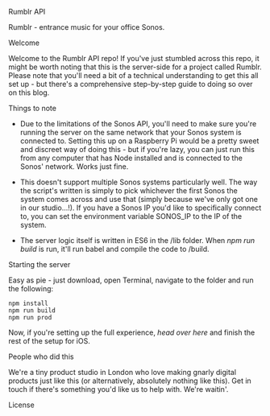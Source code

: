 Rumblr API

Rumblr - entrance music for your office Sonos.

Welcome

Welcome to the Rumblr API repo! If you've just stumbled across this repo, it might be worth noting that this is the server-side for a project called Rumblr. Please note that you'll need a bit of a technical understanding to get this all set up - but there's a comprehensive step-by-step guide to doing so over on this blog.

Things to note

* Due to the limitations of the Sonos API, you'll need to make sure you're running the server on the same network that your Sonos system is connected to. Setting this up on a Raspberry Pi would be a pretty sweet and discreet way of doing this - but if you're lazy, you can just run this from any computer that has Node installed and is connected to the Sonos' network. Works just fine.

* This doesn't support multiple Sonos systems particularly well. The way the script's written is simply to pick whichever the first Sonos the system comes across and use that (simply because we've only got one in our studio...!). If you have a Sonos IP you'd like to specifically connect to, you can set the environment variable SONOS_IP to the IP of the system. 

* The server logic itself is written in ES6 in the /lib folder. When *npm run build* is run, it'll run babel and compile the code to /build.

Starting the server

Easy as pie - just download, open Terminal, navigate to the folder and run the following:

	npm install
	npm run build
	npm run prod

Now, if you're setting up the full experience, *head over here* and finish the rest of the setup for iOS.

People who did this

We're a tiny product studio in London who love making gnarly digital products just like this (or alternatively, absolutely nothing like this). Get in touch if there's something you'd like us to help with. We're waitin'.

License